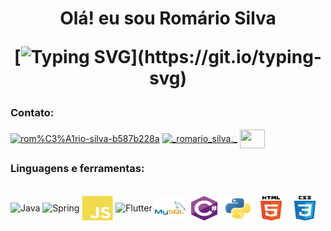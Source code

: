 <h1 align="center">Olá! eu sou Romário Silva

[![Typing SVG](https://readme-typing-svg.herokuapp.com?font=Inconsolata&color=28B87F&center=true&width=400&height=200&lines=BEM+VINDO+AO+MEU+PERFIL!;ESTUDANDO...)](https://git.io/typing-svg)

<h3 align="left">Contato:</h3>
<p align="left">
<a href="https://www.linkedin.com/in/rom%C3%A1rio-silva-b587b228a" target="blank"><img align="center" src="https://raw.githubusercontent.com/rahuldkjain/github-profile-readme-generator/master/src/images/icons/Social/linked-in-alt.svg" alt="rom%C3%A1rio-silva-b587b228a" height="30" width="40" /></a>
<a href="https://instagram.com/_romario_silva._" target="blank"><img align="center" src="https://raw.githubusercontent.com/rahuldkjain/github-profile-readme-generator/master/src/images/icons/Social/instagram.svg" alt="_romario_silva._" height="30" width="40" /></a>
<a href="mailto:romariosilva859@gmail.com" target="_blank"><img align="center" src="https://img.icons8.com/color/48/000000/email.png" height="30" width="40" /></a>
</p>

<h3 align="left">Linguagens e ferramentas:</h3>

<div style="display: inline_block"><br> <img align="center" alt="Java" height="40" width="50" src="https://www.vectorlogo.zone/logos/java/java-icon.svg"> <img align="center" alt="Spring" height="40" width="50" src="https://www.vectorlogo.zone/logos/springio/springio-icon.svg"> <img align="center" alt="JavaScript" height="40" width="50" src="https://raw.githubusercontent.com/devicons/devicon/master/icons/javascript/javascript-plain.svg"> <img align="center" alt="Flutter" height="40" width="50" src="https://www.vectorlogo.zone/logos/flutterio/flutterio-icon.svg"> <img align="center" alt="MySQL" height="40" width="50" src="https://raw.githubusercontent.com/devicons/devicon/master/icons/mysql/mysql-original-wordmark.svg"> <img align="center" alt="C#" height="40" width="50" src="https://raw.githubusercontent.com/devicons/devicon/master/icons/csharp/csharp-original.svg"> <img align="center" alt="Python" height="40" width="50" src="https://raw.githubusercontent.com/devicons/devicon/master/icons/python/python-original.svg"> <img align="center" alt="HTML5" height="40" width="50" src="https://raw.githubusercontent.com/devicons/devicon/master/icons/html5/html5-original-wordmark.svg"> <img align="center" alt="CSS3" height="40" width="50" src="https://raw.githubusercontent.com/devicons/devicon/master/icons/css3/css3-original-wordmark.svg"> </div>



 

</div>
